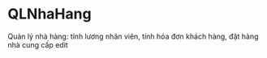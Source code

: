 # QLNhaHang
Quản lý nhà hàng: tính lương nhân viên, tính hóa đơn khách hàng, đặt hàng nhà cung cấp
edit
